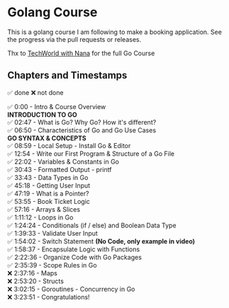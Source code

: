 # Golang Course

This is a golang course I am following to make a booking application.
See the progress via the pull requests or releases.

Thx to [TechWorld with Nana](https://youtu.be/yyUHQIec83I?si=ijjgX14ZZpoGh5W5) for the full Go Course

## Chapters and Timestamps
:white_check_mark: done
:x: not done

:white_check_mark: 0:00     - Intro & Course Overview <br/>
**INTRODUCTION TO GO**<br/>
:white_check_mark: 02:47    - What is Go? Why Go? How it's different? <br/>
:white_check_mark: 06:50    - Characteristics of Go and Go Use Cases <br/>
**GO SYNTAX & CONCEPTS**<br/>
:white_check_mark: 08:59    - Local Setup - Install Go & Editor <br/>
:white_check_mark: 12:54    - Write our First Program & Structure of a Go File <br/>
:white_check_mark: 22:02    - Variables & Constants in Go <br/>
:white_check_mark: 30:43    - Formatted Output - printf  <br/>
:white_check_mark: 33:43    - Data Types in Go <br/>
:white_check_mark: 45:18    - Getting User Input <br/>
:white_check_mark: 47:19    - What is a Pointer? <br/>
:white_check_mark: 53:55    - Book Ticket Logic<br/>
:white_check_mark: 57:16    - Arrays & Slices<br/>
:white_check_mark: 1:11:12 - Loops in Go<br/>
:white_check_mark: 1:24:24 - Conditionals (if / else) and Boolean Data Type<br/>
:white_check_mark: 1:39:33 - Validate User Input<br/>
:white_check_mark: 1:54:02 - Switch Statement **(No Code, only example in video)**<br/>
:white_check_mark: 1:58:37 - Encapsulate Logic with Functions<br/>
:white_check_mark: 2:22:36 - Organize Code with Go Packages<br/>
:white_check_mark: 2:35:39 - Scope Rules in Go<br/>
:x: 2:37:16 - Maps<br/>
:x: 2:53:20 - Structs<br/>
:x: 3:02:15 - Goroutines - Concurrency in Go<br/>
:x: 3:23:51 - Congratulations!

